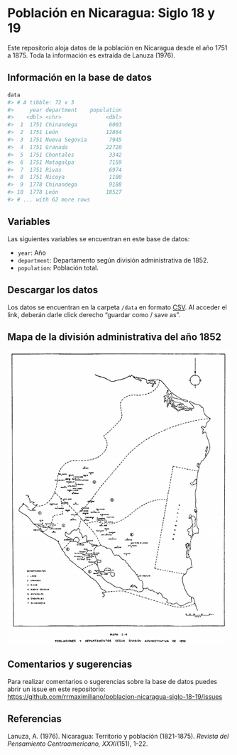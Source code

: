 
<!-- README.md is generated from README.Rmd. Please edit that file -->

# Población en Nicaragua: Siglo 18 y 19

Este repositorio aloja datos de la población en Nicaragua desde el año
1751 a 1875. Toda la información es extraída de Lanuza (1976).

## Información en la base de datos

``` r
data
#> # A tibble: 72 x 3
#>     year department    population
#>    <dbl> <chr>              <dbl>
#>  1  1751 Chinandega          6003
#>  2  1751 León               12864
#>  3  1751 Nueva Segovia       7945
#>  4  1751 Granada            22720
#>  5  1751 Chontales           3342
#>  6  1751 Matagalpa           7159
#>  7  1751 Rivas               6974
#>  8  1751 Nicoya              1100
#>  9  1778 Chinandega          9188
#> 10  1778 León               18527
#> # ... with 62 more rows
```

## Variables

Las siguientes variables se encuentran en este base de datos:

  - `year`: Año
  - `department`: Departamento según división administrativa de 1852.
  - `population`: Población total.

## Descargar los datos

Los datos se encuentran en la carpeta `/data` en formato
[CSV](https://raw.githubusercontent.com/RRMaximiliano/poblacion-nicaragua-siglo-18-19/master/data/pop_data.csv).
Al acceder el link, deberán darle click derecho “guardar como / save
as”.

## Mapa de la división administrativa del año 1852

![División Administrative](figs/division_adm.png)

## Comentarios y sugerencias

Para realizar comentarios o sugerencias sobre la base de datos puedes
abrir un issue en este repositorio:
<https://github.com/rrmaximiliano/poblacion-nicaragua-siglo-18-19/issues>

## Referencias

Lanuza, A. (1976). Nicaragua: Territorio y población (1821-1875).
*Revista del Pensamiento Centroamericano, XXXI*(151), 1-22.
